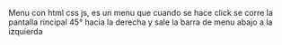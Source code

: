 Menu con html css js, es un menu que cuando se hace click se corre la pantalla rincipal 45° hacia la derecha y sale la barra de menu abajo a la izquierda
